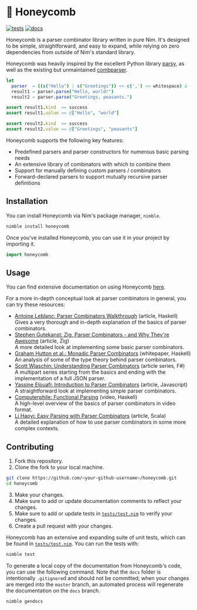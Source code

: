 # 🍯 Honeycomb

[![tests](https://github.com/KatrinaKitten/honeycomb/actions/workflows/test.yml/badge.svg)](https://github.com/KatrinaKitten/honeycomb/actions/workflows/test.yml)
[![docs](https://github.com/KatrinaKitten/honeycomb/actions/workflows/gendocs.yml/badge.svg)](https://github.com/KatrinaKitten/honeycomb/actions/workflows/gendocs.yml)

Honeycomb is a parser combinator library written in pure Nim. It's designed to be simple, straightforward, and easy to expand, while relying on zero dependencies from outside of Nim's standard library.

Honeycomb was heavily inspired by the excellent Python library [parsy](https://github.com/python-parsy/parsy), as well as the existing but unmaintained [combparser](https://github.com/PMunch/combparser).

```nim
let 
  parser  = ((s("Hello") | s("Greetings")) << c(',') << whitespace) & (regex(r"\w+") << c("!."))
  result1 = parser.parse("Hello, world!")
  result2 = parser.parse("Greetings, peasants.")

assert result1.kind  == success
assert result1.value == @["Hello", "world"]

assert result2.kind  == success
assert result2.value == @["Greetings", "peasants"]
```

Honeycomb supports the following key features:

- Predefined parsers and parser constructors for numerous basic parsing needs
- An extensive library of combinators with which to combine them
- Support for manually defining custom parsers / combinators
- Forward-declared parsers to support mutually recursive parser definitions

## Installation

You can install Honeycomb via Nim's package manager, `nimble`.

```bash
nimble install honeycomb
```

Once you've installed Honeycomb, you can use it in your project by importing it.

```nim
import honeycomb
```

## Usage

You can find extensive documentation on using Honeycomb [here](https://katrinakitten.github.io/honeycomb).

For a more in-depth conceptual look at parser combinators in general, you can try these resources:

- [Antoine Leblanc: Parser Combinators Walkthrough](https://hasura.io/blog/parser-combinators-walkthrough/) (article, Haskell)<br>Gives a very thorough and in-depth explanation of the basics of parser combinators.
- [Stephen Gutekanst: Zig, Parser Combinators - and Why They're Awesome](https://serokell.io/blog/parser-combinators-in-elixir) (article, Zig)<br>A more detailed look at implementing some basic parser combinators.
- [Graham Hutton et al.: Monadic Parser Combinators](https://www.cs.nott.ac.uk/~pszgmh/monparsing.pdf) (whitepaper, Haskell)<br>An analysis of some of the type theory behind parser combinators.
- [Scott Wlaschin: Understanding Parser Combinators](https://fsharpforfunandprofit.com/series/understanding-parser-combinators/) (article series, F#)<br>A multipart series starting from the basics and ending with the implementation of a full JSON parser.
- [Yassine Elouafi: Introduction to Parser Combinators](https://gist.github.com/yelouafi/556e5159e869952335e01f6b473c4ec1) (article, Javascript)<br>A straightforward look at implementing simple parser combinators.
- [Computerphile: Functional Parsing](https://www.youtube.com/watch?v=dDtZLm7HIJs) (video, Haskell)<br>A high-level overview of the basics of parser combinators in video format.
- [Li Haoyi: Easy Parsing with Parser Combinators](https://www.lihaoyi.com/post/EasyParsingwithParserCombinators.html) (article, Scala)<br>A detailed explanation of how to use parser combinators in some more complex contexts.

## Contributing

1. Fork this repository.
2. Clone the fork to your local machine.
```bash
git clone https://github.com/<your-github-username>/honeycomb.git
cd honeycomb
```
3. Make your changes.
4. Make sure to add or update documentation comments to reflect your changes.
5. Make sure to add or update tests in [`tests/test.nim`](./tests/test.nim) to verify your changes.
6. Create a pull request with your changes.

Honeycomb has an extensive and expanding suite of unit tests, which can be found in [`tests/test.nim`](./tests/test.nim). You can run the tests with:
```bash
nimble test
```

To generate a local copy of the documentation from Honeycomb's code, you can use the following command. Note that the `docs` folder is intentionally `.gitignore`d and should not be committed; when your changes are merged into the `master` branch, an automated process will regenerate the documentation on the `docs` branch.
```bash
nimble gendocs
```

